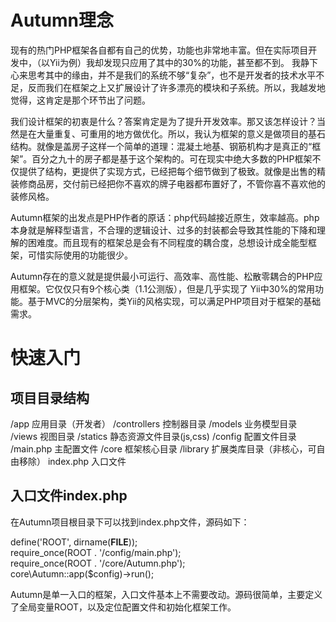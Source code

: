 Autumn理念
======

现有的热门PHP框架各自都有自己的优势，功能也非常地丰富。但在实际项目开发中，（以Yii为例）我却发现只应用了其中的30%的功能，甚至都不到。 我静下心来思考其中的缘由，并不是我们的系统不够“复杂”，也不是开发者的技术水平不足，反而我们在框架之上又扩展设计了许多漂亮的模块和子系统。所以，我越发地觉得，这肯定是那个环节出了问题。

我们设计框架的初衷是什么？答案肯定是为了提升开发效率。那又该怎样设计？当然是在大量重复、可重用的地方做优化。所以，我认为框架的意义是做项目的基石结构。就像是盖房子这样一个简单的道理：混凝土地基、钢筋机构才是真正的“框架”。百分之九十的房子都是基于这个架构的。可在现实中绝大多数的PHP框架不仅提供了结构，更提供了实现方式，已经把每个细节做到了极致。就像是出售的精装修商品房，交付前已经把你不喜欢的牌子电器都布置好了，不管你喜不喜欢他的装修风格。

Autumn框架的出发点是PHP作者的原话：php代码越接近原生，效率越高。php本身就是解释型语言，不合理的逻辑设计、过多的封装都会导致其性能的下降和理解的困难度。而且现有的框架总是会有不同程度的耦合度，总想设计成全能型框架，可惜实际使用的功能很少。

Autumn存在的意义就是提供最小可运行、高效率、高性能、松散零耦合的PHP应用框架。它仅仅只有9个核心类（1.1公测版），但是几乎实现了 Yii中30%的常用功能。基于MVC的分层架构，类Yii的风格实现，可以满足PHP项目对于框架的基础需求。

快速入门
======

项目目录结构
------

/app  应用目录（开发者）
    /controllers  控制器目录
    /models  业务模型目录
    /views  视图目录
    /statics  静态资源文件目录(js,css)
/config  配置文件目录
    /main.php  主配置文件
/core  框架核心目录
/library  扩展类库目录（非核心，可自由移除）
index.php  入口文件

入口文件index.php
------

在Autumn项目根目录下可以找到index.php文件，源码如下：

define('ROOT', dirname(__FILE__));<br/>
require_once(ROOT . '/config/main.php');<br/>
require_once(ROOT . '/core/Autumn.php');<br/>
core\Autumn::app($config)->run();<br/>

Autumn是单一入口的框架，入口文件基本上不需要改动。源码很简单，主要定义了全局变量ROOT，以及定位配置文件和初始化框架工作。